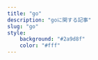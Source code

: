 ```yaml
---
title: "go"
description: "goに関する記事"
slug: "go"
style:
    background: "#2a9d8f"
    color: "#fff"
---
```

